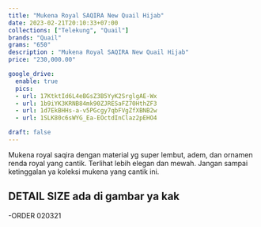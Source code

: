 ```yaml
---
title: "Mukena Royal SAQIRA New Quail Hijab"
date: 2023-02-21T20:10:33+07:00
collections: ["Telekung", "Quail"]
brands: "Quail"
grams: "650"
description : "Mukena Royal SAQIRA New Quail Hijab"
price: "230,000.00"

google_drive:
  enable: true
  pics:
  - url: 17KtktId6L4eBGsZ3B5YyK2SrglgAE-Wx
  - url: 1b9iYK3KRNB84mk90ZJRESaFZ70HthZF3
  - url: 1d7EkBHHs-a-v5PGcgy7qbFVgZfXBNB2w
  - url: 1SLK80c6sWYG_Ea-EOctdInClaz2pEHO4

draft: false
---
```


Mukena royal saqira dengan material yg super lembut, adem, dan ornamen renda royal yang cantik. Terlihat lebih elegan dan mewah. Jangan sampai ketinggalan ya koleksi mukena yang cantik ini.

DETAIL SIZE ada di gambar ya kak
---------   
 -ORDER 020321
